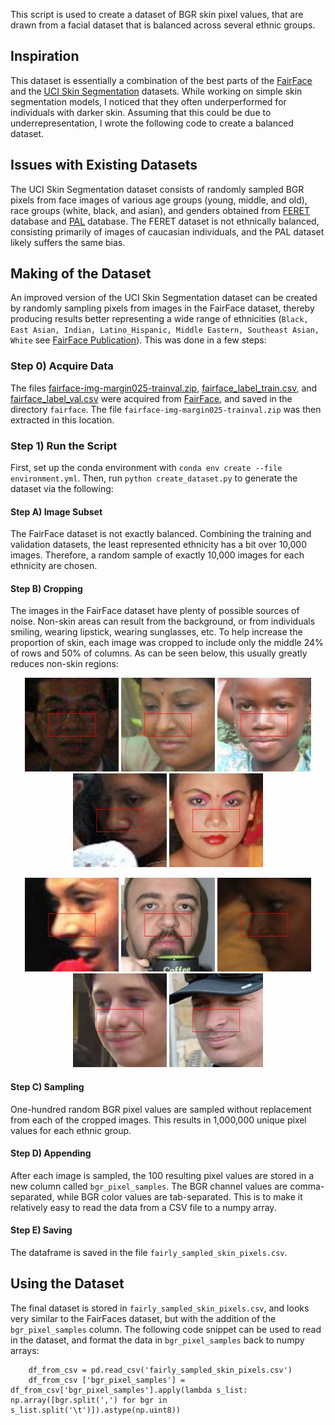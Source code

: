 This script is used to create a dataset of BGR skin pixel values, that are drawn from a facial dataset that is balanced across several ethnic groups.


## Inspiration
This dataset is essentially a combination of the best parts of the [FairFace](https://github.com/dchen236/FairFace) and the [UCI Skin Segmentation](https://archive.ics.uci.edu/dataset/229/skin+segmentation) datasets.  While working on simple skin segmentation models, I noticed that they often underperformed for individuals with darker skin.  Assuming that this could be due to underrepresentation, I wrote the following code to create a balanced dataset.


## Issues with Existing Datasets
The UCI Skin Segmentation dataset consists of randomly sampled BGR pixels from face images of various age groups (young, middle, and old), race groups (white, black, and asian), and genders obtained from [FERET](https://en.wikipedia.org/wiki/FERET_database) database and [PAL](https://agingmind.utdallas.edu/download-stimuli/face-database/) database.  The FERET dataset is not ethnically balanced, consisting primarily of images of caucasian individuals, and the PAL dataset likely suffers the same bias.


## Making of the Dataset
An improved version of the UCI Skin Segmentation dataset can be created by randomly sampling pixels from images in the FairFace dataset, thereby producing results better representing a wide range of ethnicities (`Black, East Asian, Indian, Latino_Hispanic, Middle Eastern, Southeast Asian, White` see [FairFace Publication](https://openaccess.thecvf.com/content/WACV2021/papers/Karkkainen_FairFace_Face_Attribute_Dataset_for_Balanced_Race_Gender_and_Age_WACV_2021_paper.pdf)).  This was done in a few steps:

### Step 0)  Acquire Data
The files [fairface-img-margin025-trainval.zip](https://drive.google.com/file/d/1Z1RqRo0_JiavaZw2yzZG6WETdZQ8qX86/view), [fairface_label_train.csv](https://drive.google.com/file/d/1i1L3Yqwaio7YSOCj7ftgk8ZZchPG7dmH/view), and [fairface_label_val.csv](https://drive.google.com/file/d/1wOdja-ezstMEp81tX1a-EYkFebev4h7D/view) were acquired from [FairFace](https://github.com/dchen236/FairFace), and saved in the directory `fairface`.  The file `fairface-img-margin025-trainval.zip` was then extracted in this location.

### Step 1)  Run the Script
First, set up the conda environment with `conda env create --file environment.yml`.  Then, run `python create_dataset.py` to generate the dataset via the following:

#### Step A)  Image Subset
The FairFace dataset is not exactly balanced.  Combining the training and validation datasets, the least represented ethnicity has a bit over 10,000 images.  Therefore, a random sample of exactly 10,000 images for each ethnicity are chosen.

#### Step B)  Cropping
The images in the FairFace dataset have plenty of possible sources of noise.  Non-skin areas can result from the background, or from individuals smiling, wearing lipstick, wearing sunglasses, etc.  To help increase the proportion of skin, each image was cropped to include only the middle 24% of rows and 50% of columns.  As can be seen below, this usually greatly reduces non-skin regions:

<!-- Images with Crop Overlay -->
<p align="center">
  <img src="./misc/images_to_crop/1_cropped.jpg" width="150" />
  <img src="./misc/images_to_crop/2_cropped.jpg" width="150" />
  <img src="./misc/images_to_crop/3_cropped.jpg" width="150" />
  <img src="./misc/images_to_crop/4_cropped.jpg" width="150" />
  <img src="./misc/images_to_crop/5_cropped.jpg" width="150" />
</p>
<p align="center">
  <img src="./misc/images_to_crop/6_cropped.jpg" width="150" />
  <img src="./misc/images_to_crop/7_cropped.jpg" width="150" />
  <img src="./misc/images_to_crop/8_cropped.jpg" width="150" />
  <img src="./misc/images_to_crop/9_cropped.jpg" width="150" />
  <img src="./misc/images_to_crop/10_cropped.jpg" width="150" />
</p>

#### Step C) Sampling
One-hundred random BGR pixel values are sampled without replacement from each of the cropped images.  This results in 1,000,000 unique pixel values for each ethnic group.

#### Step D) Appending
After each image is sampled, the 100 resulting pixel values are stored in a new column called `bgr_pixel_samples`.  The BGR channel values are comma-separated, while BGR color values are tab-separated.  This is to make it relatively easy to read the data from a CSV file to a numpy array.

#### Step E) Saving
The dataframe is saved in the file `fairly_sampled_skin_pixels.csv`.


## Using the Dataset
The final dataset is stored in `fairly_sampled_skin_pixels.csv`, and looks very similar to the FairFaces dataset, but with the addition of the `bgr_pixel_samples` column.  The following code snippet can be used to read in the dataset, and format the data in `bgr_pixel_samples` back to numpy arrays:

```
    df_from_csv = pd.read_csv('fairly_sampled_skin_pixels.csv')
    df_from_csv ['bgr_pixel_samples'] = df_from_csv['bgr_pixel_samples'].apply(lambda s_list: np.array([bgr.split(',') for bgr in s_list.split('\t')]).astype(np.uint8))
```


